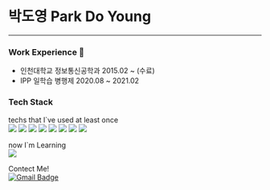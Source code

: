 # 박도영 Park Do Young   
  
---

### Work Experience 👀
- 인천대학교 정보통신공학과 2015.02 ~ (수료)
- IPP 일학습 병행제 2020.08 ~ 2021.02

### Tech Stack
 techs that I`ve used at least once   
![](https://img.shields.io/badge/Python-3776ab?style=flat-square&logo=Python&logoColor=white) ![](https://img.shields.io/badge/Java-007396?style=flat-square&logo=Java&logoColor=white)  ![](https://img.shields.io/badge/C-a8b9cc?style=flat-square&logo=C&logoColor=white) ![](https://img.shields.io/badge/Mysql-4479a1?style=flat-square&logo=Mysql&logoColor=white) ![](https://img.shields.io/badge/css-1572b6?style=flat-square&logo=css3&logoColor=white) ![](https://img.shields.io/badge/Html-e34f26?style=flat-square&logo=html5&logoColor=white)
![](https://img.shields.io/badge/JavaScript-f7df1e?style=flat-square&logo=JavaScript&logoColor=white) ![](https://img.shields.io/badge/aws-232f3e?style=flat-square&logo=Amazon-AWS&logoColor=white)

now I`m Learning  
![](https://img.shields.io/badge/SpringBoot-6db33f?style=flat-square&logo=Spring&logoColor=white)  

Contect Me!    
[![Gmail Badge](https://img.shields.io/badge/Gmail-d14836?style=flat-square&logo=Gmail&logoColor=white&link=mailto:ehdud5578@gamil.com)](mailto:ehdud5578@gmail.com)
